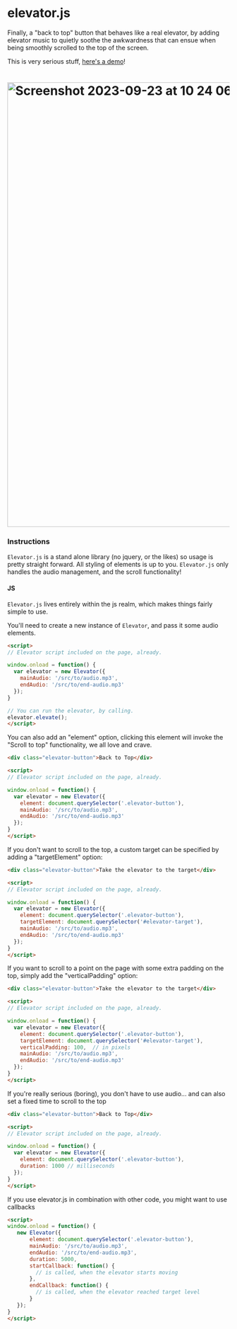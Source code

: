 # elevator.js
Finally, a "back to top" button that behaves like a real elevator, by adding elevator music to quietly soothe the awkwardness that can ensue when being smoothly scrolled to the top of the screen.

This is very serious stuff, [here's a demo](https://elevate.jessejesse.com)!

# <img width="1005" alt="Screenshot 2023-09-23 at 10 24 06 PM" src="https://github.com/sudo-self/elevator.js/assets/119916323/1a72365e-78e0-4548-b55e-df18aebcea33">



### Instructions

`Elevator.js` is a stand alone library (no jquery, or the likes) so usage is pretty straight forward. All styling of elements is up to you. `Elevator.js` only handles the audio management, and the scroll functionality!

#### JS

`Elevator.js` lives entirely within the js realm, which makes things fairly simple to use.

You'll need to create a new instance of `Elevator`, and pass it some audio elements.

```html
<script>
// Elevator script included on the page, already.

window.onload = function() {
  var elevator = new Elevator({
    mainAudio: '/src/to/audio.mp3',
    endAudio: '/src/to/end-audio.mp3'
  });
}

// You can run the elevator, by calling.
elevator.elevate();
</script>
```

You can also add an "element" option, clicking this element will invoke the "Scroll to top" functionality, we all love and crave.
```html
<div class="elevator-button">Back to Top</div>

<script>
// Elevator script included on the page, already.

window.onload = function() {
  var elevator = new Elevator({
    element: document.querySelector('.elevator-button'),
    mainAudio: '/src/to/audio.mp3',
    endAudio: '/src/to/end-audio.mp3'
  });
}
</script>
```

If you don't want to scroll to the top, a custom target can be specified by adding a "targetElement" option:
```html
<div class="elevator-button">Take the elevator to the target</div>

<script>
// Elevator script included on the page, already.

window.onload = function() {
  var elevator = new Elevator({
    element: document.querySelector('.elevator-button'),
    targetElement: document.querySelector('#elevator-target'),
    mainAudio: '/src/to/audio.mp3',
    endAudio: '/src/to/end-audio.mp3'
  });
}
</script>
```

If you want to scroll to a point on the page with some extra padding on the top, simply add the "verticalPadding" option:

```html
<div class="elevator-button">Take the elevator to the target</div>

<script>
// Elevator script included on the page, already.

window.onload = function() {
  var elevator = new Elevator({
    element: document.querySelector('.elevator-button'),
    targetElement: document.querySelector('#elevator-target'),
    verticalPadding: 100,  // in pixels
    mainAudio: '/src/to/audio.mp3',
    endAudio: '/src/to/end-audio.mp3'
  });
}
</script>
```

If you're really serious (boring), you don't have to use audio... and can also set a fixed time to scroll to the top
```html
<div class="elevator-button">Back to Top</div>

<script>
// Elevator script included on the page, already.

window.onload = function() {
  var elevator = new Elevator({
    element: document.querySelector('.elevator-button'),
    duration: 1000 // milliseconds
  });
}
</script>
```

If you use elevator.js in combination with other code, you might want to use callbacks
```html
<script>
window.onload = function() {
   new Elevator({
       element: document.querySelector('.elevator-button'),
       mainAudio: '/src/to/audio.mp3',
       endAudio: '/src/to/end-audio.mp3',
       duration: 5000,
       startCallback: function() {
         // is called, when the elevator starts moving
       },
       endCallback: function() {
         // is called, when the elevator reached target level
       }
   });
}
</script>
```


